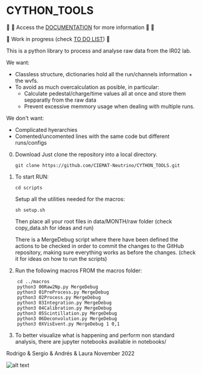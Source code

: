 # CYTHON_TOOLS

:book: :page_with_curl: Access the [DOCUMENTATION](https://github.com/CIEMAT-Neutrino/CYTHON_TOOLS/wiki) for more information :page_with_curl: :book:

:construction: 
Work in progress (check [TO DO LIST](https://github.com/CIEMAT-Neutrino/CYTHON_TOOLS/blob/main/To_Do.md))
:construction:

This is a python library to process and analyse raw data from the IR02 lab.

We want:
* Classless structure, dictionaries hold all the run/channels information + the wvfs.   
* To avoid as much overcalculation as posible, in particular:
    - Calculate pedestal/charge/time values all at once and store them sepparatly from the raw data
    - Prevent excessive memmory usage when dealing with multiple runs. 

We don't want:
* Complicated hyerarchies
* Comented/uncomented lines with the same code but different runs/configs

0. Download
    Just clone the repository into a local directory.
    ```
    git clone https://github.com/CIEMAT-Neutrino/CYTHON_TOOLS.git 
    ```

1. To start RUN:
    ```
    cd scripts
    ```

    Setup all the utilities needed for the macros:
    ```
    sh setup.sh 
    ```
    
    Then place all your root files in data/MONTH/raw folder (check copy_data.sh for ideas and run)
    
    There is a MergeDebug script where there have been defined the actions to be checked in order to commit the changes to the GitHub repository, making sure everything works as before the changes. (check it for ideas on how to run the scripts)


2. Run the following macros FROM the macros folder:

```
    cd ../macros
    python3 00Raw2Np.py MergeDebug
    python3 01PreProcess.py MergeDebug 
    python3 02Process.py MergeDebug
    python3 03Integration.py MergeDebug
    python3 04Calibration.py MergeDebug
    python3 05Scintillation.py MergeDebug
    python3 06Deconvolution.py MergeDebug
    python3 0XVisEvent.py MergeDebug 1 0,1
```

    
3. To better visualize what is happening and perform non standard analysis, there are jupyter notebooks available in notebooks/


Rodrigo & Sergio & Andrés & Laura
November 2022

![alt text](https://i.imgflip.com/72cpdl.jpg)



